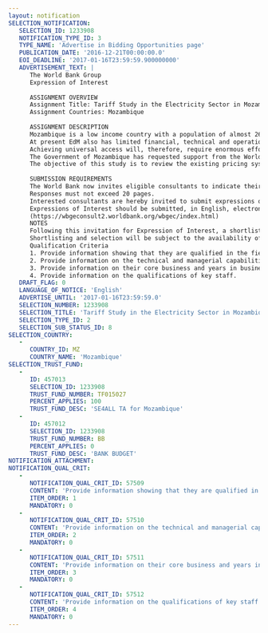 ```yaml
---
layout: notification
SELECTION_NOTIFICATION: 
   SELECTION_ID: 1233908
   NOTIFICATION_TYPE_ID: 3
   TYPE_NAME: 'Advertise in Bidding Opportunities page'
   PUBLICATION_DATE: '2016-12-21T00:00:00.0'
   EOI_DEADLINE: '2017-01-16T23:59:59.900000000'
   ADVERTISEMENT_TEXT: |
      The World Bank Group
      Expression of Interest
      
      ASSIGNMENT OVERVIEW
      Assignment Title: Tariff Study in the Electricity Sector in Mozambique
      Assignment Countries: Mozambique
      
      ASSIGNMENT DESCRIPTION
      Mozambique is a low income country with a population of almost 26 million where less than 1 every 4 persons enjoy electricity access. Electricidade de Mozambique (EdM) is making significant efforts to extend electricity access to all parts of the country, yet the World Bank has estimated that EdM will need to at least double current connection rate if the country aims to achieve universal access by 2030  in line with UNs Sustainable Energy for All program targets.
      At present EdM also has limited financial, technical and operational capacity to respond to the countrys ambitious goals for development of the power sector. The financial situation of the company is very weak, due to the lack of periodic tariff adjustments to ensure cost recovery.
      Achieving universal access will, therefore, require enormous efforts not only from the technical perspective but from the company as a whole, to ensure EdM operates in a sustainable business model which balances the social responsibility, commercial targets, operational efficiency and financial sustainability, including exports and challenges of the electricity supply industry.   
      The Government of Mozambique has requested support from the World Bank to review the existing pricing system for electricity services, identification of improvements needed to achieve financial viability of EDM and recommend approaches for implementation. 
      The objective of this study is to review the existing pricing system for electricity services, identification of improvements needed and recommend the tariff level, including adjustment mechanism to achieve financial viability and approaches for implementation. 
      
      SUBMISSION REQUIREMENTS
      The World Bank now invites eligible consultants to indicate their interest in providing the services. Interested consultants must provide information indicating that they are qualified to perform the services (brochures, description of similar assignments, experience in similar conditions, availability of appropriate skills among staff, etc.).
      Responses must not exceed 20 pages.
      Interested consultants are hereby invited to submit expressions of interest.
      Expressions of Interest should be submitted, in English, electronically through World Bank Group eConsultant2
      (https://wbgeconsult2.worldbank.org/wbgec/index.html)
      NOTES
      Following this invitation for Expression of Interest, a shortlist of qualified firms will be formally invited to submit proposals.
      Shortlisting and selection will be subject to the availability of funding.
      Qualification Criteria
      1. Provide information showing that they are qualified in the field of the assignment (mandatory).
      2. Provide information on the technical and managerial capabilities of the firm.
      3. Provide information on their core business and years in business.
      4. Provide information on the qualifications of key staff.
   DRAFT_FLAG: 0
   LANGUAGE_OF_NOTICE: 'English'
   ADVERTISE_UNTIL: '2017-01-16T23:59:59.0'
   SELECTION_NUMBER: 1233908
   SELECTION_TITLE: 'Tariff Study in the Electricity Sector in Mozambique'
   SELECTION_TYPE_ID: 2
   SELECTION_SUB_STATUS_ID: 8
SELECTION_COUNTRY: 
   - 
      COUNTRY_ID: MZ
      COUNTRY_NAME: 'Mozambique'
SELECTION_TRUST_FUND: 
   - 
      ID: 457013
      SELECTION_ID: 1233908
      TRUST_FUND_NUMBER: TF015027
      PERCENT_APPLIES: 100
      TRUST_FUND_DESC: 'SE4ALL TA for Mozambique'
   - 
      ID: 457012
      SELECTION_ID: 1233908
      TRUST_FUND_NUMBER: BB
      PERCENT_APPLIES: 0
      TRUST_FUND_DESC: 'BANK BUDGET'
NOTIFICATION_ATTACHMENT: 
NOTIFICATION_QUAL_CRIT: 
   - 
      NOTIFICATION_QUAL_CRIT_ID: 57509
      CONTENT: 'Provide information showing that they are qualified in the field of the assignment.'
      ITEM_ORDER: 1
      MANDATORY: 0
   - 
      NOTIFICATION_QUAL_CRIT_ID: 57510
      CONTENT: 'Provide information on the technical and managerial capabilities of the firm.'
      ITEM_ORDER: 2
      MANDATORY: 0
   - 
      NOTIFICATION_QUAL_CRIT_ID: 57511
      CONTENT: 'Provide information on their core business and years in business.'
      ITEM_ORDER: 3
      MANDATORY: 0
   - 
      NOTIFICATION_QUAL_CRIT_ID: 57512
      CONTENT: 'Provide information on the qualifications of key staff.'
      ITEM_ORDER: 4
      MANDATORY: 0
---
```

